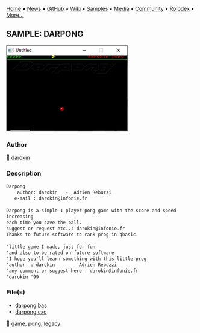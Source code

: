 [Home](https://qb64.com) • [News](../../news.md) • [GitHub](../../github.md) • [Wiki](../../wiki.md) • [Samples](../../samples.md) • [Media](../../media.md) • [Community](../../community.md) • [Rolodex](../../rolodex.md) • [More...](../../more.md)

## SAMPLE: DARPONG

![screenshot.png](img/screenshot.png)

### Author

[🐝 darokin](../darokin.md) 

### Description

```text
Darpong
	author: darokin   -  Adrien Rebuzzi
   e-mail : darokin@infonie.fr

Darpong is a simple 1 player pong game with the score and speed increasing
each time you save the ball.
suggest or request etc..: darokin@infonie.fr
Thanks to future software to rank prog in qbasic.

'little game I made, just for fun
'and also to be rated on future software
'I hope you'll learn something with this little prog
'author  : darokin         Adrien Rebuzzi
'any comment or suggest here : darokin@infonie.fr
'darokin '99
```

### File(s)

* [darpong.bas](src/darpong.bas)
* [darpong.exe](src/darpong.exe)

🔗 [game](../game.md), [pong](../pong.md), [legacy](../legacy.md)

